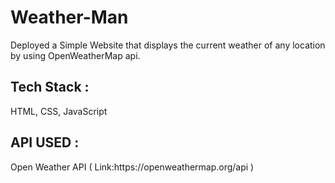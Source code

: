 # Weather-Man
Deployed a Simple Website that displays the current weather of any location by using  OpenWeatherMap api.
<h2> Tech Stack :</h2>
  HTML, CSS, JavaScript
<h2> API USED :</h2> 
  Open Weather API ( Link:https://openweathermap.org/api ) <br>
